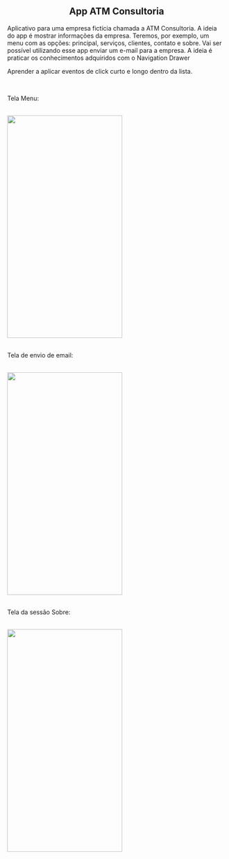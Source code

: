  <h2 align="center">App ATM Consultoria</h2>

<p>Aplicativo para uma empresa fictícia chamada a ATM Consultoria. A ideia do app é mostrar informações da empresa.
Teremos, por exemplo, um menu com as opções: principal, serviços, clientes, contato e sobre. 
Vai ser possível utilizando esse app enviar um e-mail para a empresa.
A ideia é praticar os conhecimentos adquiridos com o Navigation Drawer </p>
<p> Aprender a aplicar eventos de click curto e longo dentro da lista.</p>
<br>

<p>Tela Menu:</p><br>
<div>
  <img align="center" height="512" width="265" src="https://i.ibb.co/pRq2HHm/1.png">
 </div>
 <br>
 
 <p>Tela de envio de email:</p><br>
 <div>
   <img align="center" height="512" width="265" src="https://i.ibb.co/M6NwKR6/2.png">
  </div>
  
  <br>
  <p>Tela da sessão Sobre:</p><br>
   <div>
     <img align="center" height="512" width="265" src="https://i.ibb.co/k6RDTCH/3.png">
    </div>